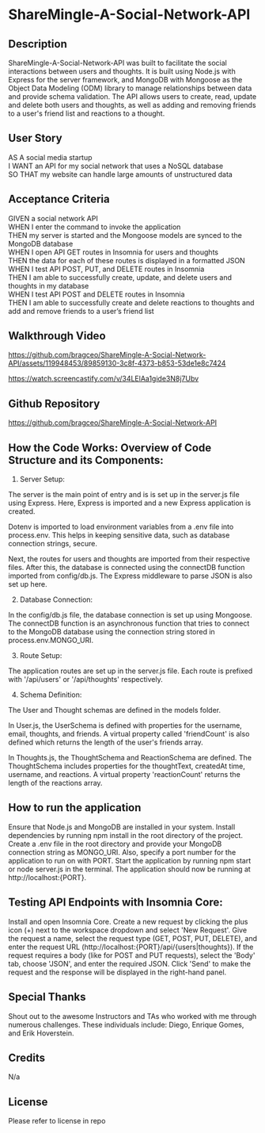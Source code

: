 # ShareMingle-A-Social-Network-API


## Description 

ShareMingle-A-Social-Network-API was built to facilitate the social interactions between users and thoughts. It is built using Node.js with Express for the server framework, and MongoDB with Mongoose as the Object Data Modeling (ODM) library to manage relationships between data and provide schema validation. The API allows users to create, read, update and delete both users and thoughts, as well as adding and removing friends to a user's friend list and reactions to a thought. 

## User Story

AS A social media startup <br>
I WANT an API for my social network that uses a NoSQL database <br>
SO THAT my website can handle large amounts of unstructured data <br>

## Acceptance Criteria

GIVEN a social network API <br>
WHEN I enter the command to invoke the application <br>
THEN my server is started and the Mongoose models are synced to the MongoDB database <br>
WHEN I open API GET routes in Insomnia for users and thoughts <br>
THEN the data for each of these routes is displayed in a formatted JSON <br>
WHEN I test API POST, PUT, and DELETE routes in Insomnia <br>
THEN I am able to successfully create, update, and delete users and thoughts in my database <br>
WHEN I test API POST and DELETE routes in Insomnia <br>
THEN I am able to successfully create and delete reactions to thoughts and add and remove friends to a user’s friend list <br>


## Walkthrough Video



https://github.com/bragceo/ShareMingle-A-Social-Network-API/assets/119948453/89859130-3c8f-4373-b853-53de1e8c7424


https://watch.screencastify.com/v/34LElAa1gide3N8j7Ubv

## Github Repository

https://github.com/bragceo/ShareMingle-A-Social-Network-API


## How the Code Works: Overview of Code Structure and its Components:

1. Server Setup:

The server is the main point of entry and is is set up in the server.js file using Express. Here, Express is imported and a new Express application is created.

Dotenv is imported to load environment variables from a .env file into process.env. This helps in keeping sensitive data, such as database connection strings, secure.

Next, the routes for users and thoughts are imported from their respective files. After this, the database is connected using the connectDB function imported from config/db.js. The Express middleware to parse JSON is also set up here.

2. Database Connection:

In the config/db.js file, the database connection is set up using Mongoose. The connectDB function is an asynchronous function that tries to connect to the MongoDB database using the connection string stored in process.env.MONGO_URI.

3. Route Setup:

The application routes are set up in the server.js file. Each route is prefixed with '/api/users' or '/api/thoughts' respectively.

4. Schema Definition:

The User and Thought schemas are defined in the models folder.

In User.js, the UserSchema is defined with properties for the username, email, thoughts, and friends. A virtual property called 'friendCount' is also defined which returns the length of the user's friends array.

In Thoughts.js, the ThoughtSchema and ReactionSchema are defined. The ThoughtSchema includes properties for the thoughtText, createdAt time, username, and reactions. A virtual property 'reactionCount' returns the length of the reactions array.
 

## How to run the application
 
Ensure that Node.js and MongoDB are installed in your system.
Install dependencies by running npm install in the root directory of the project.
Create a .env file in the root directory and provide your MongoDB connection string as MONGO_URI. Also, specify a port number for the application to run on with PORT.
Start the application by running npm start or node server.js in the terminal.
The application should now be running at http://localhost:{PORT}.

## Testing API Endpoints with Insomnia Core:

Install and open Insomnia Core.
Create a new request by clicking the plus icon (+) next to the workspace dropdown and select 'New Request'.
Give the request a name, select the request type (GET, POST, PUT, DELETE), and enter the request URL (http://localhost:{PORT}/api/{users|thoughts}).
If the request requires a body (like for POST and PUT requests), select the 'Body' tab, choose 'JSON', and enter the required JSON.
Click 'Send' to make the request and the response will be displayed in the right-hand panel.


## Special Thanks 

Shout out to the awesome Instructors and TAs who worked with me through numerous challenges. These individuals include: Diego, Enrique Gomes, and Erik Hoverstein. 




## Credits 

N/a

## License 

Please refer to license in repo 
